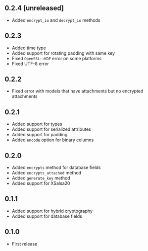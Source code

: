 ## 0.2.4 [unreleased]

- Added `encrypt_io` and `decrypt_io` methods

## 0.2.3

- Added time type
- Added support for rotating padding with same key
- Fixed `OpenSSL::KDF` error on some platforms
- Fixed UTF-8 error

## 0.2.2

- Fixed error with models that have attachments but no encrypted attachments

## 0.2.1

- Added support for types
- Added support for serialized attributes
- Added support for padding
- Added `encode` option for binary columns

## 0.2.0

- Added `encrypts` method for database fields
- Added `encrypts_attached` method
- Added `generate_key` method
- Added support for XSalsa20

## 0.1.1

- Added support for hybrid cryptography
- Added support for database fields

## 0.1.0

- First release
